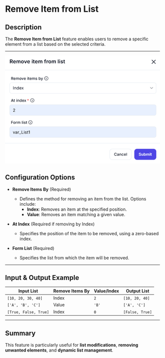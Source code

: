 # Remove Item from List  

## Description

The **Remove Item from List** feature enables users to remove a specific element from a list based on the selected criteria.  

---  
![alt text](../../assests/workflow-logics/assests%20variable/remove-item-from-list.png)

## Configuration Options  

- **Remove Items By** (Required)  
  - Defines the method for removing an item from the list. Options include:
    - **Index**: Removes an item at the specified position.  
    - **Value**: Removes an item matching a given value.  

- **At Index** (Required if removing by Index)  
  - Specifies the position of the item to be removed, using a zero-based index.  

- **Form List** (Required)  
  - Specifies the list from which the item will be removed.  

---  

## Input & Output Example  

| **Input List**       | **Remove Items By** | **Value/Index** | **Output List**     |
|----------------------|--------------------|----------------|---------------------|
| `[10, 20, 30, 40]`  | Index              | `2`            | `[10, 20, 40]`     |
| `['A', 'B', 'C']`   | Value              | `'B'`          | `['A', 'C']`       |
| `[True, False, True]` | Index            | `0`            | `[False, True]`    |

---  

## Summary

This feature is particularly useful for **list modifications**, **removing unwanted elements**, and **dynamic list management**.  

